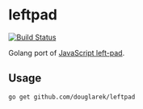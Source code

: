 # leftpad

[![Build Status](https://travis-ci.org/douglarek/leftpad.svg)](https://travis-ci.org/douglarek/leftpad)

Golang port of [JavaScript left-pad](https://github.com/azer/left-pad).

## Usage

```
go get github.com/douglarek/leftpad
```
